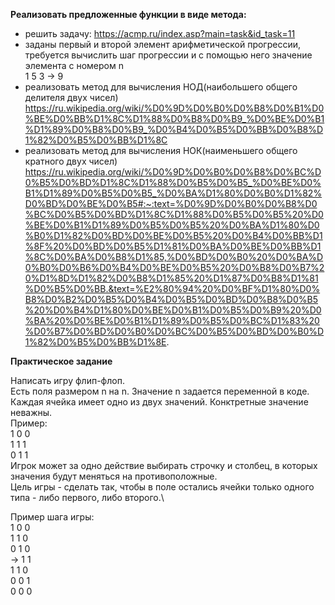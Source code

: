 **Реализовать предложенные функции в виде метода:**
* решить задачу:  https://acmp.ru/index.asp?main=task&id_task=11
* заданы первый и второй элемент арифметической прогрессии, требуется вычислить шаг прогрессии и с помощью него значение элемента с номером n\
   1 5 3 -> 9
* реализовать метод для вычисления НОД(наибольшего общего делителя двух чисел) https://ru.wikipedia.org/wiki/%D0%9D%D0%B0%D0%B8%D0%B1%D0%BE%D0%BB%D1%8C%D1%88%D0%B8%D0%B9_%D0%BE%D0%B1%D1%89%D0%B8%D0%B9_%D0%B4%D0%B5%D0%BB%D0%B8%D1%82%D0%B5%D0%BB%D1%8C
* реализовать метод для вычисления НОК(наименьшего общего кратного двух чисел) https://ru.wikipedia.org/wiki/%D0%9D%D0%B0%D0%B8%D0%BC%D0%B5%D0%BD%D1%8C%D1%88%D0%B5%D0%B5_%D0%BE%D0%B1%D1%89%D0%B5%D0%B5_%D0%BA%D1%80%D0%B0%D1%82%D0%BD%D0%BE%D0%B5#:~:text=%D0%9D%D0%B0%D0%B8%D0%BC%D0%B5%D0%BD%D1%8C%D1%88%D0%B5%D0%B5%20%D0%BE%D0%B1%D1%89%D0%B5%D0%B5%20%D0%BA%D1%80%D0%B0%D1%82%D0%BD%D0%BE%D0%B5%20%D0%B4%D0%BB%D1%8F%20%D0%BD%D0%B5%D1%81%D0%BA%D0%BE%D0%BB%D1%8C%D0%BA%D0%B8%D1%85,%D0%BD%D0%B0%20%D0%BA%D0%B0%D0%B6%D0%B4%D0%BE%D0%B5%20%D0%B8%D0%B7%20%D1%8D%D1%82%D0%B8%D1%85%20%D1%87%D0%B8%D1%81%D0%B5%D0%BB.&text=%E2%80%94%20%D0%BF%D1%80%D0%B8%D0%B2%D0%B5%D0%B4%D0%B5%D0%BD%D0%B8%D0%B5%20%D0%B4%D1%80%D0%BE%D0%B1%D0%B5%D0%B9%20%D0%BA%20%D0%BE%D0%B1%D1%89%D0%B5%D0%BC%D1%83%20%D0%B7%D0%BD%D0%B0%D0%BC%D0%B5%D0%BD%D0%B0%D1%82%D0%B5%D0%BB%D1%8E.

**Практическое задание**

Написать игру флип-флоп.\
Есть поля размером n на n. Значение n задается переменной в коде.\
Каждая ячейка имеет одно из двух значений. Конктретные значение неважны.\
Пример:\
1 0 0\
1 1 1\
0 1 1\
Игрок может за одно действие выбирать строчку и столбец, в которых значения будут меняться
на противоположные.\
Цель игры - сделать так, чтобы в поле остались ячейки только одного типа - либо первого, либо второго.\

Пример шага игры:\
1 0 0\
1 1 0\
0 1 0\
-> 1 1\
1 1 0\
0 0 1\
0 0 0

  
